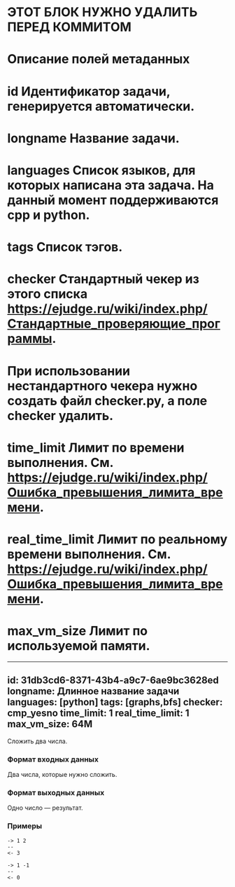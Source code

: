 # ЭТОТ БЛОК НУЖНО УДАЛИТЬ ПЕРЕД КОММИТОМ
#
# Описание полей метаданных
#
# id              Идентификатор задачи, генерируется автоматически.
# longname        Название задачи.
# languages       Список языков, для которых написана эта задача. На данный момент поддерживаются cpp и python.
# tags            Список тэгов.
# checker         Стандартный чекер из этого списка https://ejudge.ru/wiki/index.php/Стандартные_проверяющие_программы.
#                 При использовании нестандартного чекера нужно создать файл checker.py, а поле checker удалить.
# time_limit      Лимит по времени выполнения. См. https://ejudge.ru/wiki/index.php/Ошибка_превышения_лимита_времени.
# real_time_limit Лимит по реальному времени выполнения. См. https://ejudge.ru/wiki/index.php/Ошибка_превышения_лимита_времени.
# max_vm_size     Лимит по используемой памяти.

---
id: 31db3cd6-8371-43b4-a9c7-6ae9bc3628ed
longname: Длинное название задачи
languages: [python]
tags: [graphs,bfs]
checker: cmp_yesno
time_limit: 1
real_time_limit: 1
max_vm_size: 64M
---


Сложить два числа.

### Формат входных данных

Два числа, которые нужно сложить.

### Формат выходных данных

Одно число — результат.

### Примеры

```
-> 1 2
--
<- 3
```

```
-> 1 -1
--
<- 0
```
